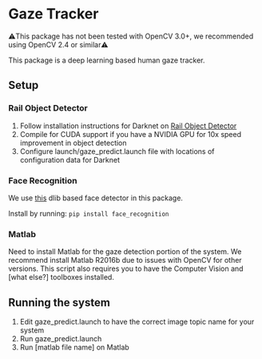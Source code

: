 # Gaze Tracker

:warning:This package has not been tested with OpenCV 3.0+, we recommended using OpenCV 2.4 or similar:warning:

This package is a deep learning based human gaze tracker.
## Setup
### Rail Object Detector
1) Follow installation instructions for Darknet on [Rail Object Detector](https://github.com/GT-RAIL/rail_object_detector)
2) Compile for CUDA support if you have a NVIDIA GPU for 10x speed improvement in object detection
3) Configure launch/gaze_predict.launch file with locations of configuration data for Darknet

### Face Recognition
We use [this](https://github.com/ageitgey/face_recognition) dlib based face detector in this package.

Install by running: ```pip install face_recognition```

### Matlab
Need to install Matlab for the gaze detection portion of the system. 
We recommend install Matlab R2016b due to issues with OpenCV for other versions. This script also requires you to have the Computer Vision and [what else?] toolboxes installed.

## Running the system
1) Edit gaze_predict.launch to have the correct image topic name for your system
2) Run gaze_predict.launch 
3) Run [matlab file name] on Matlab

